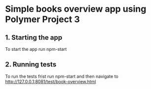 # Simple books overview app using Polymer Project 3

## 1. Starting the app
To start the app run npm-start

## 2. Running tests
To run the tests frist run npm-start and then navigate to http://127.0.0.1:8081/test/book-overview.html
